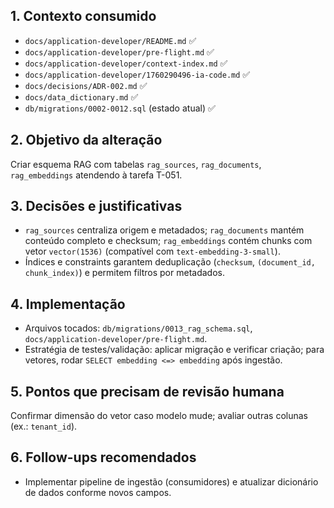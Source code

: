 ## 1. Contexto consumido
- `docs/application-developer/README.md` ✅
- `docs/application-developer/pre-flight.md` ✅
- `docs/application-developer/context-index.md` ✅
- `docs/application-developer/1760290496-ia-code.md` ✅
- `docs/decisions/ADR-002.md` ✅
- `docs/data_dictionary.md` ✅
- `db/migrations/0002-0012.sql` (estado atual) ✅

## 2. Objetivo da alteração
Criar esquema RAG com tabelas `rag_sources`, `rag_documents`, `rag_embeddings` atendendo à tarefa T-051.

## 3. Decisões e justificativas
- `rag_sources` centraliza origem e metadados; `rag_documents` mantém conteúdo completo e checksum; `rag_embeddings` contém chunks com vetor `vector(1536)` (compatível com `text-embedding-3-small`).
- Índices e constraints garantem deduplicação (`checksum`, `(document_id, chunk_index)`) e permitem filtros por metadados.

## 4. Implementação
- Arquivos tocados: `db/migrations/0013_rag_schema.sql`, `docs/application-developer/pre-flight.md`.
- Estratégia de testes/validação: aplicar migração e verificar criação; para vetores, rodar `SELECT embedding <=> embedding` após ingestão.

## 5. Pontos que precisam de revisão humana
Confirmar dimensão do vetor caso modelo mude; avaliar outras colunas (ex.: `tenant_id`).

## 6. Follow-ups recomendados
- Implementar pipeline de ingestão (consumidores) e atualizar dicionário de dados conforme novos campos.
